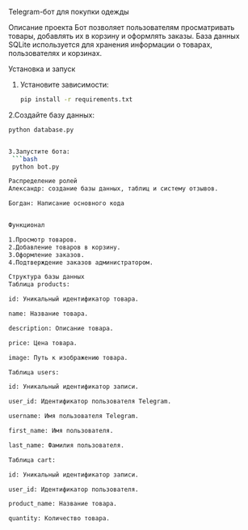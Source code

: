 Telegram-бот для покупки одежды

Описание проекта
Бот позволяет пользователям просматривать товары, добавлять их в корзину и оформлять заказы. База данных SQLite используется для хранения информации о товарах, пользователях и корзинах.

Установка и запуск
1. Установите зависимости:
   ```bash
   pip install -r requirements.txt
   
2.Создайте базу данных:
   ```bash
   python database.py


3.Запустите бота:
    ```bash
    python bot.py

Распределение ролей
Александр: создание базы данных, таблиц и систему отзывов.

Богдан: Написание основного кода


Функционал

1.Просмотр товаров.
2.Добавление товаров в корзину.
3.Оформление заказов.
4.Подтверждение заказов администратором.

Структура базы данных
Таблица products:

id: Уникальный идентификатор товара.

name: Название товара.

description: Описание товара.

price: Цена товара.

image: Путь к изображению товара.

Таблица users:

id: Уникальный идентификатор записи.

user_id: Идентификатор пользователя Telegram.

username: Имя пользователя Telegram.

first_name: Имя пользователя.

last_name: Фамилия пользователя.

Таблица cart:

id: Уникальный идентификатор записи.

user_id: Идентификатор пользователя.

product_name: Название товара.

quantity: Количество товара.



